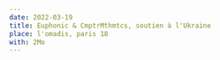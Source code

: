 ```yaml
---
date: 2022-03-19
title: Euphonic & CmptrMthmtcs, soutien à l'Ukraine
place: l'omadis, paris 18
with: 2Mo
---
```

